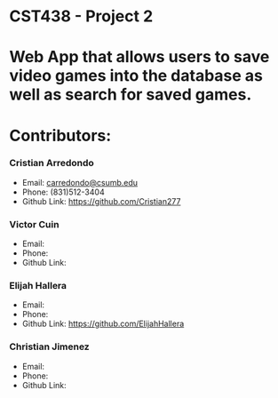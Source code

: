 # CST438 - Project 2

# Web App that allows users to save video games into the database as well as search for saved games. 

# Contributors:

### Cristian Arredondo
- Email: carredondo@csumb.edu
- Phone: (831)512-3404
- Github Link: https://github.com/Cristian277

### Victor Cuin
- Email: 
- Phone: 
- Github Link: 

### Elijah Hallera
- Email: 
- Phone: 
- Github Link: https://github.com/ElijahHallera

### Christian Jimenez
- Email: 
- Phone: 
- Github Link: 
